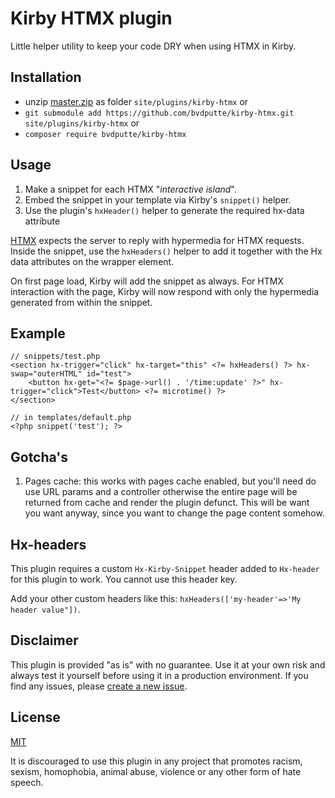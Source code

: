 # Kirby HTMX plugin

Little helper utility to keep your code DRY when using HTMX in Kirby.

## Installation

- unzip [master.zip](https://github.com/bvdputte/kirby-htmx/archive/master.zip) as folder `site/plugins/kirby-htmx` or
- `git submodule add https://github.com/bvdputte/kirby-htmx.git site/plugins/kirby-htmx` or
- `composer require bvdputte/kirby-htmx`

## Usage

1. Make a snippet for each HTMX "_interactive island_".
2. Embed the snippet in your template via Kirby's `snippet()` helper.
3. Use the plugin's `hxHeader()` helper to generate the required hx-data attribute

[HTMX](https://htmx.org) expects the server to reply with hypermedia for HTMX requests.<br>
Inside the snippet, use the `hxHeaders()` helper to add it together with the Hx data attributes on the wrapper element.

On first page load, Kirby will add the snippet as always. For HTMX interaction with the page, Kirby will now respond with only the hypermedia generated from within the snippet.

## Example

```
// snippets/test.php
<section hx-trigger="click" hx-target="this" <?= hxHeaders() ?> hx-swap="outerHTML" id="test">
	<button hx-get="<?= $page->url() . '/time:update' ?>" hx-trigger="click">Test</button> <?= microtime() ?>
</section>
```

```
// in templates/default.php
<?php snippet('test'); ?>
```

## Gotcha's

1. Pages cache: this works with pages cache enabled, but you'll need do use URL params and a controller otherwise the entire page will be returned from cache and render the plugin defunct. This will be want you want anyway, since you want to change the page content somehow.

## Hx-headers

This plugin requires a custom `Hx-Kirby-Snippet` header added to `Hx-header` for this plugin to work.
You cannot use this header key.

Add your other custom headers like this: `hxHeaders(['my-header'=>'My header value"])`.

## Disclaimer

This plugin is provided "as is" with no guarantee. Use it at your own risk and always test it yourself before using it in a production environment. If you find any issues, please [create a new issue](https://github.com/bvdputte/kirby-htmx/issues/new).

## License

[MIT](https://opensource.org/licenses/MIT)

It is discouraged to use this plugin in any project that promotes racism, sexism, homophobia, animal abuse, violence or any other form of hate speech.

